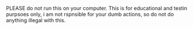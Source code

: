 PLEASE do not run this on your computer. This is for educational and testin purpsoes only, i am not rspnsible for your dumb actions, so do not do anything illegal with this. 

